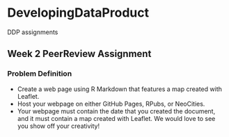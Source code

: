 # DevelopingDataProduct
DDP assignments
## Week 2 PeerReview Assignment
### Problem Definition
  * Create a web page using R Markdown that features a map created with Leaflet.
  * Host your webpage on either GitHub Pages, RPubs, or NeoCities.
  * Your webpage must contain the date that you created the document, and it must contain a map created with Leaflet. 
     We would love to see you show off your creativity! 
